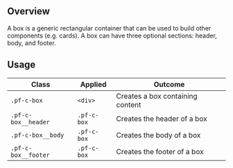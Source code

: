 ## Overview

A box is a generic rectangular container that can be used to build other components (e.g. cards).  A box can have three optional sections: header, body, and footer. 

## Usage

| Class                | Applied     | Outcome                                                                                                                                                                              |
| -------------------- | ----------- | ------------------------------------------------------------------------------------------------------------------------------------------------------------------------------------ |
| `.pf-c-box`          | `<div>`     | Creates a box containing content                                                                                                                                                     |
| `.pf-c-box__header`          | `.pf-c-box`     | Creates the header of a box                                                                                                                                                     |
| `.pf-c-box__body`          | `.pf-c-box`     | Creates the body of a box                                                                                                                                                     |
| `.pf-c-box__footer`          | `.pf-c-box`     | Creates the footer of a box                                                                                                                                                     |

